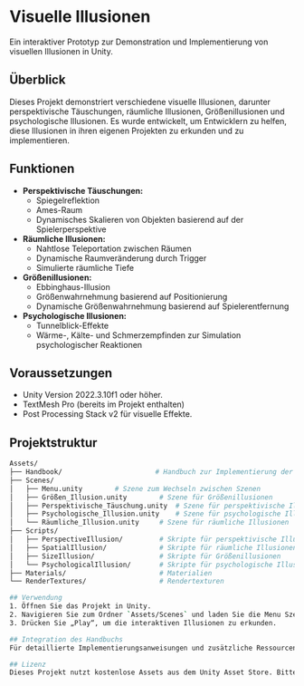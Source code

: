 # Visuelle Illusionen
Ein interaktiver Prototyp zur Demonstration und Implementierung von visuellen Illusionen in Unity.

## Überblick
Dieses Projekt demonstriert verschiedene visuelle Illusionen, darunter perspektivische Täuschungen, räumliche Illusionen, Größenillusionen und psychologische Illusionen. Es wurde entwickelt, um Entwicklern zu helfen, diese Illusionen in ihren eigenen Projekten zu erkunden und zu implementieren.

## Funktionen
- **Perspektivische Täuschungen:**
    - Spiegelreflektion
    - Ames-Raum
    - Dynamisches Skalieren von Objekten basierend auf der Spielerperspektive
- **Räumliche Illusionen:**
    - Nahtlose Teleportation zwischen Räumen
    - Dynamische Raumveränderung durch Trigger
    - Simulierte räumliche Tiefe
- **Größenillusionen:**
    - Ebbinghaus-Illusion
    - Größenwahrnehmung basierend auf Positionierung
    - Dynamische Größenwahrnehmung basierend auf Spielerentfernung
- **Psychologische Illusionen:**
    - Tunnelblick-Effekte
    - Wärme-, Kälte- und Schmerzempfinden zur Simulation psychologischer Reaktionen

## Voraussetzungen
- Unity Version 2022.3.10f1 oder höher.
- TextMesh Pro (bereits im Projekt enthalten)
- Post Processing Stack v2 für visuelle Effekte.

## Projektstruktur
```bash
Assets/
├── Handbook/                       # Handbuch zur Implementierung der Illusionen
├── Scenes/
│   ├── Menu.unity        # Szene zum Wechseln zwischen Szenen
│   ├── Größen_Illusion.unity        # Szene für Größenillusionen
│   ├── Perspektivische_Täuschung.unity  # Szene für perspektivische Illusionen
│   ├── Psychologische_Illusion.unity    # Szene für psychologische Illusionen
│   └── Räumliche_Illusion.unity     # Szene für räumliche Illusionen
├── Scripts/
│   ├── PerspectiveIllusion/         # Skripte für perspektivische Illusionen
│   ├── SpatialIllusion/             # Skripte für räumliche Illusionen
│   ├── SizeIllusion/                # Skripte für Größenillusionen
│   └── PsychologicalIllusion/       # Skripte für psychologische Illusionen
├── Materials/                       # Materialien
└── RenderTextures/                  # Rendertexturen

## Verwendung
1. Öffnen Sie das Projekt in Unity.
2. Navigieren Sie zum Ordner `Assets/Scenes` und laden Sie die Menu Szene oder eine der verfügbaren Illusionsszenen (z. B. `Größen_Illusion.unity`).
3. Drücken Sie „Play“, um die interaktiven Illusionen zu erkunden.

## Integration des Handbuchs
Für detaillierte Implementierungsanweisungen und zusätzliche Ressourcen, siehe das beigefügte [Handbuch] im Hauptprojektverzeichnis /VisualIllusions_Handbook.pdf oder im Verzeichnis Assets/Handbook/VisualIllusions_Handbook.md. Das Handbuch bietet eine schrittweise Anleitung, einschließlich Codeschnipseln, Assets und Best Practices zur Erstellung jeder Illusion.

## Lizenz
Dieses Projekt nutzt kostenlose Assets aus dem Unity Asset Store. Bitte prüfen Sie die jeweiligen Lizenzen für die Nutzungsbedingungen.
